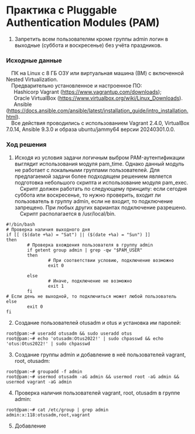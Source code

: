 # Практика с Pluggable Authentication Modules (PAM)
1. Запретить всем пользователям кроме группы admin логин в выходные (суббота и воскресенье) без учёта праздников.<br/>
### Исходные данные ###
&ensp;&ensp;ПК на Linux c 8 ГБ ОЗУ или виртуальная машина (ВМ) с включенной Nested Virtualization.<br/>
&ensp;&ensp;Предварительно установленное и настроенное ПО:<br/>
&ensp;&ensp;&ensp;Hashicorp Vagrant (https://www.vagrantup.com/downloads);<br/>
&ensp;&ensp;&ensp;Oracle VirtualBox (https://www.virtualbox.org/wiki/Linux_Downloads).<br/>
&ensp;&ensp;&ensp;Ansible (https://docs.ansible.com/ansible/latest/installation_guide/intro_installation.html).<br/>
&ensp;&ensp;Все действия проводились с использованием Vagrant 2.4.0, VirtualBox 7.0.14, Ansible 9.3.0 и образа ubuntu/jammy64 версии 20240301.0.0.<br/> 
### Ход решения ###
1. Исходя из условия задачи логичным выбром PAM-аутентификации выглядит использования модуля pam_time. Однако данный модуль не работает с локальными группами пользователей. Для предлагаемой задачи более подходящем решением является подготовка небольшого скрипта и использование модуля pam_exec.<br/>
&ensp;&ensp;Скрипт должен работать по следующему принципу: если сегодня суббота или воскресенье, то нужно проверить, входит ли пользователь в группу admin, если не входит, то подключение запрещено. При любых других вариантах подключение разрешено. <br/>
&ensp;&ensp;Скрипт располагается в /usr/local/bin.
```shell
#!/bin/bash
# Проверка наличия выходного дня
if [[ ($(date +%a) = "Sat") || ($(date +%a) = "Sun") ]]
then
        # Проверка вхождения пользователя в группу admin
        if getent group admin | grep -qw "$PAM_USER" 
        then
                # При соответствии условию, подключение возможно
                exit 0
        
        else
                # Иначе, подключение не возможно
                exit 1
        fi
# Если день не выходной, то подключиться может любой пользователь
else
        exit 0
fi
```
2. Создание пользователей otusadm и otus и установка им паролей:
```shell
root@pam:~# useradd otusadm && sudo useradd otus
root@pam:~# echo 'otusadm:Otus2022!' | sudo chpasswd && echo 'otus:Otus2022!' | sudo chpasswd
```
3. Создание группы admin и добавление в неё пользователей vagrant, root, otusadm:
```shell
root@pam:~# groupadd -f admin
root@pam:~# usermod otusadm -aG admin && usermod root -aG admin && usermod vagrant -aG admin
```
4. Проверка наличия пользователей vagrant, root, otusadm в группе admin:
```shel
root@pam:~# cat /etc/group | grep admin
admin:x:118:otusadm,root,vagrant
```
5. Добавление 
